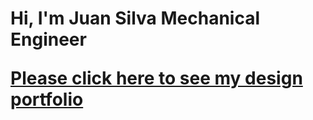 <h1>Hi, I'm Juan Silva Mechanical Engineer <br/><a href="https://github.com/jasilva108"</a> 
  
[Please click here to see my design portfolio ](https://github.com/jasilva108/jasilva108/blob/a1351c354aeeffeba64ec505276db40fb61bc291/Juan%20Silva_Portfolio.pdf)

